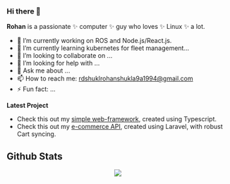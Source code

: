 ### Hi there 👋

**Rohan** is a passionate ✨ computer ✨ guy who loves ✨ Linux ✨ a lot.

- 🔭 I’m currently working on ROS and Node.js/React.js. 
- 🌱 I’m currently learning kubernetes for fleet management...
- 👯 I’m looking to collaborate on ...
- 🤔 I’m looking for help with ...
- 💬 Ask me about ...
- 📫 How to reach me: rdshuklrohanshukla9a1994@gmail.com
- ⚡ Fun fact: ...

**Latest Project**

- Check this out my <a href="https://github.com/rohanshukla9/web-framework" target="_blank">simple web-framework</a>, created using Typescript.
- Check this out my <a href="https://github.com/rohanshukla9/ecommerce-api" target="_blank">e-commerce API</a>, created using Laravel, with robust Cart syncing.

## Github Stats

<div align="center"><img src="https://github-readme-stats.vercel.app/api?username=rohanshukla9&show_icons=true&count_private=true&theme=dark" align="center" /></div>
